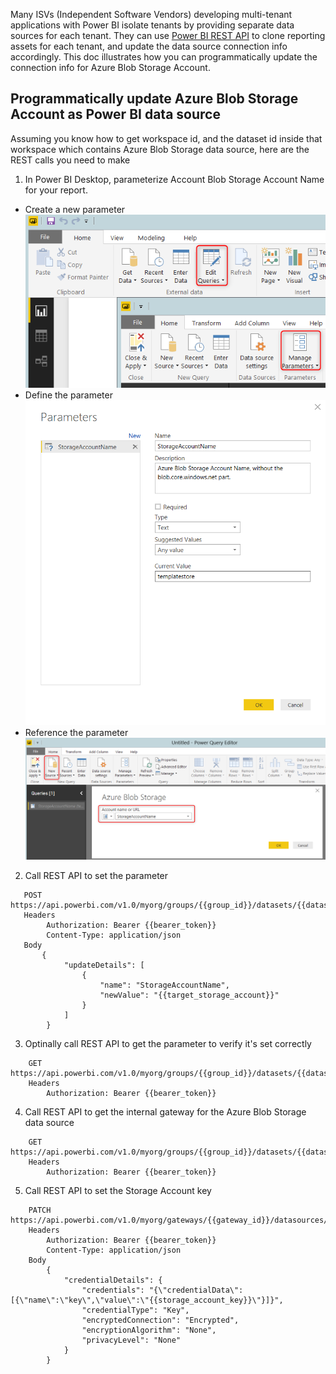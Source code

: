 Many ISVs (Independent Software Vendors) developing multi-tenant applications with Power BI isolate tenants by providing separate data sources for each tenant. They can use [Power BI REST API](https://msdn.microsoft.com/en-us/library/mt147898.aspx) to clone reporting assets for each tenant, and update the data source connection info accordingly.  This doc illustrates how you can programmatically update the connection info for Azure Blob Storage Account.
 
## Programmatically update Azure Blob Storage Account as Power BI data source

Assuming you know how to get workspace id, and the dataset id inside that workspace which contains Azure Blob Storage data source, here are the REST calls you need to make

1. In Power BI Desktop, parameterize Account Blob Storage Account Name for your report.
  
  * Create a new parameter
  ![Alt text](/PowerBIISV/Docs/Images/NewParameter.png?raw=true "Create a new parameter")
  * Define the parameter
  ![Alt text](/PowerBIISV/Docs/Images/BlobAccountParameter.png?raw=true "Define the parameter")
  * Reference the parameter
  ![Alt text](/PowerBIISV/Docs/Images/UseParameter.png?raw=true "Reference the parameter")
  
2. Call REST API to set the parameter
```
   POST https://api.powerbi.com/v1.0/myorg/groups/{{group_id}}/datasets/{{dataset_id}}/UpdateParameters
   Headers
        Authorization: Bearer {{bearer_token}}
        Content-Type: application/json
   Body
       { 
            "updateDetails": [ 
                { 
                    "name": "StorageAccountName", 
                    "newValue": "{{target_storage_account}}" 
                }
            ] 
        } 
```
   
3. Optinally call REST API to get the parameter to verify it's set correctly
```
    GET https://api.powerbi.com/v1.0/myorg/groups/{{group_id}}/datasets/{{dataset_id}}/parameters
    Headers
        Authorization: Bearer {{bearer_token}}
```

4. Call REST API to get the internal gateway for the Azure Blob Storage data source
```
    GET https://api.powerbi.com/v1.0/myorg/groups/{{group_id}}/datasets/{{dataset_id}}/Default.GetBoundGatewayDataSources
    Headers
        Authorization: Bearer {{bearer_token}}
```    

5. Call REST API to set the Storage Account key
```
    PATCH https://api.powerbi.com/v1.0/myorg/gateways/{{gateway_id}}/datasources/{{gateway_datasource_id}}
    Headers
        Authorization: Bearer {{bearer_token}}
        Content-Type: application/json
    Body
        {
            "credentialDetails": {
                "credentials": "{\"credentialData\":[{\"name\":\"key\",\"value\":\"{{storage_account_key}}\"}]}",
                "credentialType": "Key",
                "encryptedConnection": "Encrypted",
                "encryptionAlgorithm": "None",
                "privacyLevel": "None"
            }
        }
        
